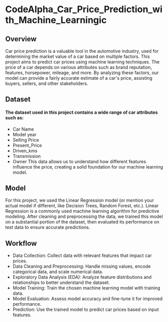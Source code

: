 # CodeAlpha_Car_Price_Prediction_with_Machine_Learningic

## Overview
Car price prediction is a valuable tool in the automotive industry, used for determining the market value of a car based on multiple factors. This project aims to predict car prices using machine learning techniques. The price of a car depends on various attributes such as brand reputation, features, horsepower, mileage, and more. By analyzing these factors, our model can provide a fairly accurate estimate of a car's price, assisting buyers, sellers, and other stakeholders.

## Dataset
#### The dataset used in this project contains a wide range of car attributes such as:
* Car Name
* Model year
* Selling Price
* Present_Price
* Driven_kms
* Transmission 
* Owner
This data allows us to understand how different features influence the price, creating a solid foundation for our machine learning model.

## Model
For this project, we used the Linear Regression model (or mention your actual model if different, like Decision Trees, Random Forest, etc.). Linear Regression is a commonly used machine learning algorithm for predictive modeling. After cleaning and preprocessing the data, we trained this model on a substantial portion of the dataset, then evaluated its performance on test data to ensure accurate predictions.

## Workflow
* Data Collection: Collect data with relevant features that impact car prices.
* Data Cleaning and Preprocessing: Handle missing values, encode categorical data, and scale numerical data.
* Exploratory Data Analysis (EDA): Analyze feature distributions and relationships to better understand the dataset.
* Model Training: Train the chosen machine learning model with training data.
* Model Evaluation: Assess model accuracy and fine-tune it for improved performance.
* Prediction: Use the trained model to predict car prices based on input features.
